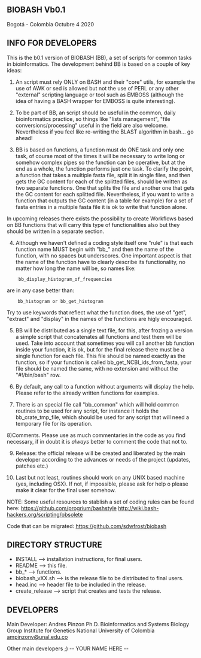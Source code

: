 ## BIOBASH Vb0.1
Bogotá - Colombia Octubre 4 2020

## INFO FOR DEVELOPERS
This is the b0.1 version of BIOBASH (BB), a set of scripts for common tasks in bioinformatics.
The development behind BB is based on a couple of key ideas:

1) An script must rely ONLY on BASH and their "core" utils, for example the use of
AWK or sed is allowed but not the use of PERL or any other "external" scripting language or tool
such as EMBOSS (although the idea of having a BASH wrapper for EMBOSS is quite interesting).

2) To be part of BB, an script should be useful in the common, daily bioinformatics practice,
so things like "lists management", "file conversions/processing" useful in the field
are also welcome. Nevertheless if you feel like re-writing the BLAST algorithm in bash... go ahead!

3) BB is based on functions, a function must do ONE task and only one task, of course
most of the times it will be necessary to write long or somehow complex pipes so the
function can be operative, but at the end as a whole, the function performs just one task.
To clarify the point, a function that takes a multiple fasta file, split it in single files, 
and then gets the GC content for each of the splitted files, should be written as two separate functions.
One that splits the file and another one that gets the GC content for each splitted file.
Nevertheless, if you want to write a function that  outputs the GC content (in a table for example) for a set of
fasta entries in a multiple fasta file it is ok to write that function alone.

In upcoming releases there exists the possibility to create Workflows based on BB functions
that will carry this type of functionalities also but they should be written in a separate section.

4) Although we haven't defined a coding style itself one "rule" is that each function name
MUST begin with  "bb_" and then the name of the function, with no spaces but underscores.
One important aspect is that the name of the function have to clearly describe its
functionality, no matter how long the name will be, so names like:

		bb_display_histogram_of_frequencies

are in any case better than:

		bb_histogram or bb_get_histogram

Try to use keywords that reflect what the function does, the use of "get", "extract" and "display"
in the names of the functions are higly encouraged.

5) BB will be distributed as a single text file, for this, after frozing a version a simple script
that concatenates all functions and test them will be used. Take into account that sometimes
you will call another bb function inside your function, it is ok, but for the final release
there must be a single function for each file. This file should be named exactly as the function, so
if your function is called bb_get_NCBI_ids_from_fasta, your file should be named the same, with no
extension and without the "#!/bin/bash" row.

6) By default, any call to a function without arguments will display the help. Please refer to
the already written functions for examples.

7) There is an special file call "bb_common" which will hold common routines to
be used for any script, for instance it holds the bb_crate_tmp_file, which should
be used for any script that will need a temporary file for its operation.

8)Comments. Please use as much commentaries in the code as you find necessary, if 
in doubt it is _always_ better to comment the code that not to.

9) Release: the official release will be created and liberated by the main developer
according to the advances or needs of the project (updates, patches etc.)

10) Last but not least, routines should work on any UNIX based machine (yes, including OSX).
If not, if impossible, please ask for help o please make it clear for the final user somehow.

NOTE: 
Some useful resources to stablish a set of coding rules can be found here:
https://github.com/progrium/bashstyle
http://wiki.bash-hackers.org/scripting/obsolete
 
Code that can be migrated:
https://github.com/sdwfrost/biobash


## DIRECTORY STRUCTURE

* INSTALL --> installation instructions, for final users.
* README  --> this file.
* bb_*    --> functions.
* biobash_vXX.sh --> is the release file to be distributed to final users.
* head.inc --> header file to be included in the release.
* create_release --> script that creates and tests the release.


## DEVELOPERS

Main Developer:
Andres Pinzon Ph.D.
Bioinformatics and Systems Biology Group
Institute for Genetics
National University of Colombia
ampinzonv@unal.edu.co


Other main developers ;)
-- YOUR NAME HERE --
